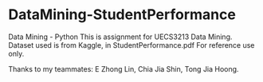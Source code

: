 # DataMining-StudentPerformance
Data Mining - Python
This is assignment for UECS3213 Data Mining.
Dataset used is from Kaggle, in StudentPerformance.pdf
For reference use only.

Thanks to my teammates:
E Zhong Lin,
Chia Jia Shin,
Tong Jia Hoong.
